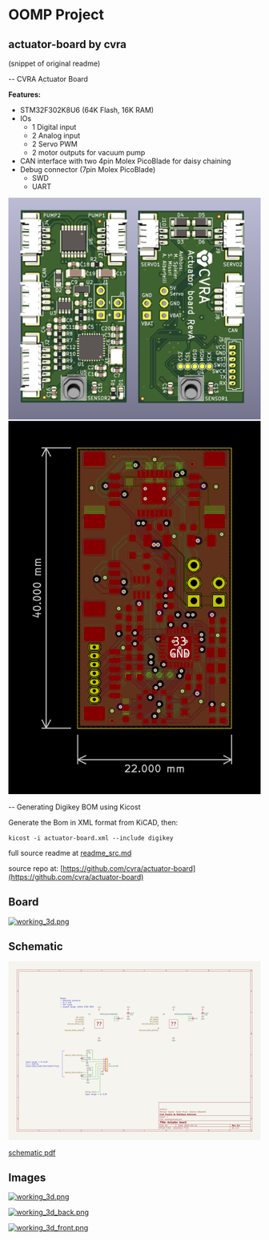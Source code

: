 # OOMP Project  
## actuator-board  by cvra  
  
(snippet of original readme)  
  
-- CVRA Actuator Board  
  
__Features:__  
  
- STM32F302K8U6 (64K Flash, 16K RAM)  
- IOs  
    - 1 Digital input  
    - 2 Analog input  
    - 2 Servo PWM  
    - 2 motor outputs for vacuum pump  
- CAN interface with two 4pin Molex PicoBlade for daisy chaining  
- Debug connector (7pin Molex PicoBlade)  
    - SWD  
    - UART  
  
![Board Rendering](https://raw.githubusercontent.com/cvra/actuator-board/master/img/actuator-board.png)  
![Board Dimensions](https://raw.githubusercontent.com/cvra/actuator-board/master/img/actuator-board-dimensions.png)  
  
-- Generating Digikey BOM using Kicost  
  
Generate the Bom in XML format from KiCAD, then:  
  
```  
kicost -i actuator-board.xml --include digikey  
```  
  
  full source readme at [readme_src.md](readme_src.md)  
  
source repo at: [https://github.com/cvra/actuator-board](https://github.com/cvra/actuator-board)  
## Board  
  
[![working_3d.png](working_3d_600.png)](working_3d.png)  
## Schematic  
  
[![working_schematic.png](working_schematic_600.png)](working_schematic.png)  
  
[schematic pdf](working_schematic.pdf)  
## Images  
  
[![working_3d.png](working_3d_140.png)](working_3d.png)  
  
[![working_3d_back.png](working_3d_back_140.png)](working_3d_back.png)  
  
[![working_3d_front.png](working_3d_front_140.png)](working_3d_front.png)  
